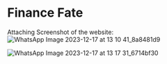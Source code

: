 # Finance Fate
Attaching Screenshot of the website:
![WhatsApp Image 2023-12-17 at 13 10 41_8a8481d9](https://github.com/Cs7dev/finance_fate_web/assets/93176514/97fc8eea-2fd4-453c-a281-b6523a7e84cd)

![WhatsApp Image 2023-12-17 at 13 17 31_6714bf30](https://github.com/Cs7dev/finance_fate_web/assets/93176514/dad3bdcd-f749-4d81-996b-8e25110f5a66)


